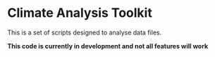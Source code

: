 # Climate Analysis Toolkit

This is a set of scripts designed to analyse data files.

**This code is currently in development and not all features will work**
